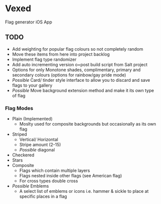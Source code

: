 # Vexed
Flag generator iOS App


## TODO

* Add weighting for popular flag colours so not completely random
* Move these items from here into project backlog
* Implement flag type randomizer
* Add auto incrementing version o=post build script from Salt project
* Options for only Monotone shades, complimentary, primary and secondary colours (options for rainbow/gay pride mode)
* _Possible_ Card/ tinder style interface to allow you to discard and save flags to your gallery
* _Possible_ Move background extension method and make it its own type of flag

### Flag Modes

* Plain (Implemented)
    * Moslty used for composite backgrounds but occasionally as its own flag
* Striped
    * Vertical/ Horizontal
    * Stripe amount (2-15)
    * _Possible_ diagonal
* Checkered
* Stars
* Composite
    * Flags which contain multiple layers
    * Flags nested inside other flags (see American flag)
    * For cross types double cross
* _Possible_ Emblems
    * A select list of emblems or icons i.e. hammer & sickle to place at specific places in a flag
